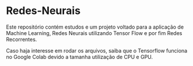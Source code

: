 # Redes-Neurais

Este repositório contém estudos e um projeto voltado para a aplicação de Machine Learning, Redes Neurais utilizando Tensor Flow e por fim Redes Recorrentes.

Caso haja interesse em rodar os arquivos, saiba que o Tensorflow funciona no Google Colab devido a tamanha utilização de CPU e GPU.
